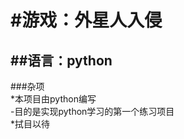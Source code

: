 #游戏：外星人入侵
===============
##语言：python
---------------
###杂项  
*本项目由python编写  
-目的是实现python学习的第一个练习项目  
*拭目以待